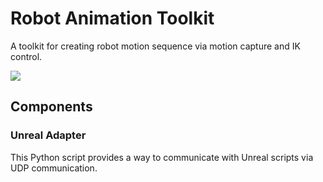 # Robot Animation Toolkit

A toolkit for creating robot motion sequence via motion capture and IK control.

![](https://github.com/ucb-bar/Robot-Animation-Toolkit/assets/26409587/e4fab82f-9192-4d34-8b96-05a234bf58a2)

## Components

### Unreal Adapter

This Python script provides a way to communicate with Unreal scripts via UDP communication.

